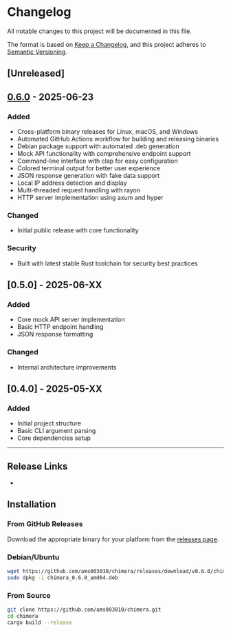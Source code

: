 # Changelog

All notable changes to this project will be documented in this file.

The format is based on [Keep a Changelog](https://keepachangelog.com/en/1.0.0/),
and this project adheres to [Semantic Versioning](https://semver.org/spec/v2.0.0.html).

## [Unreleased]

## [0.6.0] - 2025-06-23

### Added
- Cross-platform binary releases for Linux, macOS, and Windows
- Automated GitHub Actions workflow for building and releasing binaries
- Debian package support with automated .deb generation
- Mock API functionality with comprehensive endpoint support
- Command-line interface with clap for easy configuration
- Colored terminal output for better user experience
- JSON response generation with fake data support
- Local IP address detection and display
- Multi-threaded request handling with rayon
- HTTP server implementation using axum and hyper

### Changed
- Initial public release with core functionality

### Security
- Built with latest stable Rust toolchain for security best practices

## [0.5.0] - 2025-06-XX

### Added
- Core mock API server implementation
- Basic HTTP endpoint handling
- JSON response formatting

### Changed
- Internal architecture improvements

## [0.4.0] - 2025-05-XX

### Added
- Initial project structure
- Basic CLI argument parsing
- Core dependencies setup

---

## Release Links

- [0.6.0]: https://github.com/ams003010/chimera/releases/tag/v0.6.0

## Installation

### From GitHub Releases

Download the appropriate binary for your platform from the [releases page](https://github.com/ams003010/chimera/releases).

### Debian/Ubuntu

```bash
wget https://github.com/ams003010/chimera/releases/download/v0.6.0/chimera_0.6.0_amd64.deb
sudo dpkg -i chimera_0.6.0_amd64.deb
```

### From Source

```bash
git clone https://github.com/ams003010/chimera.git
cd chimera
cargo build --release
```